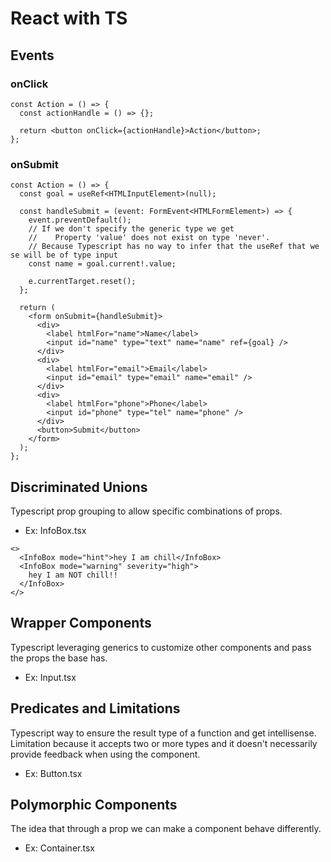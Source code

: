 # React with TS

## Events

### onClick

```tsx
const Action = () => {
  const actionHandle = () => {};

  return <button onClick={actionHandle}>Action</button>;
};
```

### onSubmit

```tsx
const Action = () => {
  const goal = useRef<HTMLInputElement>(null);

  const handleSubmit = (event: FormEvent<HTMLFormElement>) => {
    event.preventDefault();
    // If we don't specify the generic type we get
    //    Property 'value' does not exist on type 'never'.
    // Because Typescript has no way to infer that the useRef that we se will be of type input
    const name = goal.current!.value;

    e.currentTarget.reset();
  };

  return (
    <form onSubmit={handleSubmit}>
      <div>
        <label htmlFor="name">Name</label>
        <input id="name" type="text" name="name" ref={goal} />
      </div>
      <div>
        <label htmlFor="email">Email</label>
        <input id="email" type="email" name="email" />
      </div>
      <div>
        <label htmlFor="phone">Phone</label>
        <input id="phone" type="tel" name="phone" />
      </div>
      <button>Submit</button>
    </form>
  );
};
```

## Discriminated Unions

Typescript prop grouping to allow specific combinations of props.

- Ex: InfoBox.tsx

```tsx
<>
  <InfoBox mode="hint">hey I am chill</InfoBox>
  <InfoBox mode="warning" severity="high">
    hey I am NOT chill!!
  </InfoBox>
</>
```

## Wrapper Components

Typescript leveraging generics to customize other components and pass the props the base has.

- Ex: Input.tsx

## Predicates and Limitations

Typescript way to ensure the result type of a function and get intellisense.
Limitation because it accepts two or more types and it doesn't necessarily provide feedback when using the component.

- Ex: Button.tsx

## Polymorphic Components

The idea that through a prop we can make a component behave differently.

- Ex: Container.tsx
